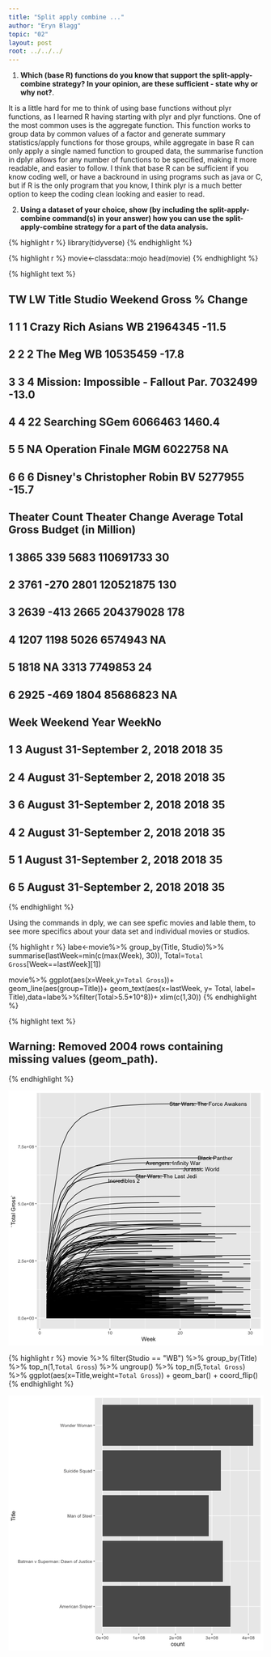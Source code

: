 ```yaml
---
title: "Split apply combine ..."
author: "Eryn Blagg"
topic: "02"
layout: post
root: ../../../
---
```


1. **Which (base R) functions do you know that support the split-apply-combine strategy? In your opinion, are these sufficient - state why or why not?**. 

It is a little hard for me to think of using base functions without plyr functions, as I learned R having starting with plyr and plyr functions. One of the most common uses is the  aggregate function. This function works to group data by common values of a factor and generate summary statistics/apply functions for those groups, while aggregate in base R can only apply a single named function to grouped data, the summarise function in dplyr allows for any number of functions to be specified, making it more readable, and easier to follow. I think that base R can be sufficient if you know coding well, or have a backround in using programs such as java or C, but if R is the only program that you know, I think plyr is a much better option to keep the coding clean looking and easier to read. 

2. **Using a dataset of your choice, show (by including the split-apply-combine command(s) in your answer) how you can use the split-apply-combine strategy for a part of the data analysis.**



{% highlight r %}
library(tidyverse)
{% endhighlight %}


{% highlight r %}
movie<-classdata::mojo
head(movie)
{% endhighlight %}



{% highlight text %}
##   TW LW                         Title Studio Weekend Gross % Change
## 1  1  1             Crazy Rich Asians     WB      21964345    -11.5
## 2  2  2                       The Meg     WB      10535459    -17.8
## 3  3  4 Mission: Impossible - Fallout   Par.       7032499    -13.0
## 4  4 22                     Searching   SGem       6066463   1460.4
## 5  5 NA              Operation Finale    MGM       6022758       NA
## 6  6  6    Disney's Christopher Robin     BV       5277955    -15.7
##   Theater Count Theater Change Average Total Gross Budget (in Million)
## 1          3865            339    5683   110691733                  30
## 2          3761           -270    2801   120521875                 130
## 3          2639           -413    2665   204379028                 178
## 4          1207           1198    5026     6574943                  NA
## 5          1818             NA    3313     7749853                  24
## 6          2925           -469    1804    85686823                  NA
##   Week                     Weekend Year WeekNo
## 1    3 August 31-September 2, 2018 2018     35
## 2    4 August 31-September 2, 2018 2018     35
## 3    6 August 31-September 2, 2018 2018     35
## 4    2 August 31-September 2, 2018 2018     35
## 5    1 August 31-September 2, 2018 2018     35
## 6    5 August 31-September 2, 2018 2018     35
{% endhighlight %}

Using the commands in dply, we can see spefic movies and lable them, to see more specifics about your data set and individual movies or studios. 


{% highlight r %}
labe<-movie%>%
  group_by(Title, Studio)%>%
  summarise(lastWeek=min(c(max(Week), 30)), Total=`Total Gross`[Week==lastWeek][1])

movie%>%
  ggplot(aes(x=Week,y=`Total Gross`))+
  geom_line(aes(group=Title))+
  geom_text(aes(x=lastWeek, y= Total, label= Title),data=labe%>%filter(Total>5.5*10^8))+
  xlim(c(1,30))
{% endhighlight %}



{% highlight text %}
## Warning: Removed 2004 rows containing missing values (geom_path).
{% endhighlight %}

![center](../figure/02/BlaggEryn/unnamed-chunk-3-1.png)



{% highlight r %}
movie %>%
  filter(Studio == "WB") %>%
  group_by(Title) %>%
  top_n(1,`Total Gross`) %>%
  ungroup() %>%
  top_n(5,`Total Gross`) %>%
  ggplot(aes(x=Title,weight=`Total Gross`)) + geom_bar() + coord_flip()
{% endhighlight %}

![center](../figure/02/BlaggEryn/unnamed-chunk-4-1.png)


